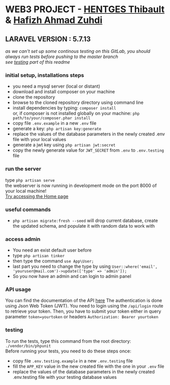 # WEB3 PROJECT - [HENTGES Thibault](https://thentges.github.io/) & [Hafizh Ahmad Zuhdi](https://github.com/hafizhahmadzuhdi)
## LARAVEL VERSION : 5.7.13
*as we can't set up some continous testing on this GitLab, you should always run tests before pushing to the master branch <br> see [testing](#testing) part of this readme*

### initial setup, installations steps
- you need a mysql server (local or distant)
- download and install composer on your machine
- clone the repository
- browse to the cloned repository directory using command line
- install dependencies by typing:
    ```composer install``` <br/>
    or, if composer is not installed globally on your machine:
    ```php path/to/your/composer.phar install```
- copy file ```.env.example``` in a new ```.env``` file
- generate a key:  ```php artisan key:generate```
- replace the values of the database parameters in the newly created .env file with your local values
- generate a jwt key using ```php artisan jwt:secret```
- copy the newly generate value for ```JWT_SECRET``` from ```.env``` to ```.env.testing``` file

### run the server
type  ```php artisan serve``` <br/>
the webserver is now running in development mode on the port 8000 of your local machine!<br>
[Try accessing the Home page](http://127.0.0.1:8000/)

### useful commands
- ```php artisan migrate:fresh --seed``` will drop current database, create the updated schema, and populate it with random data to work with

### access admin
- You need an exist default user before
- type ```php artisan tinker```
- then type the command ```use App\User;```
- last part you need to change the type by using ```User::where('email', 'youruser@mail.com')->update(['type' => 'admin']);```
- So you now have an admin and can login to admin panel

### API usage
You can find the documentation of the API [here](http://127.0.0.1:8000/api/documentation)
The authentication is done using Json Web Token (JWT). You need to login using the ```/api/login``` route to retrieve your token.
Then, you have to submit your token either in query parameter ```token=yourtoken``` or headers ```Authorization: Bearer yourtoken```

### testing
To run the tests, type this command from the root directory: ```./vendor/bin/phpunit``` <br/>
Before running your tests, you need to do these steps once:
- copy file ```.env.testing.example``` in a new ```.env.testing``` file
- fill the ```APP_KEY``` value in the new created file with the one in your  ```.env``` file
- replace the values of the database parameters in the newly created .env.testing file with your testing database values
